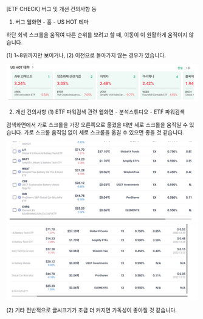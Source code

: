 [ETF CHECK] 버그 및 개선 건의사항 등 <tr>
<tr>
  
1. 버그 <tr>
웹화면 - 홈 - US HOT 테마

하단 회색 스크롤을 움직여 다른 순위를 보려고 할 때,
이동이 이 원활하게 움직이지 않습니다.

(1) 1~8위까지만 보이거나, 
(2) 이전으로 돌아가지 않는 경우가 있습니다.

![이미지](./버그1_채효신.jpg)


2. 개선 건의사항 <tr>
(1) ETF 파워검색 관련
웹화면 - 분석스튜디오 - ETF 파워검색

검색화면에서 가로 스크롤을 가장 오른쪽으로 옮겼을 때만 세로 스크롤을 움직일 수 있습니다.
가로 스크롤 움직임 없이 세로 스크롤을 옮길 수 있으면 좋을 것 같습니다.

![이미지](./건의1_채효신.jpg)
![이미지](./건의2_채효신.jpg) <tr>
<tr>
  
(2) 기타
전반적으로 글씨크기가 조금 더 커지면
가독성이 좋아질 것 같습니다. 
